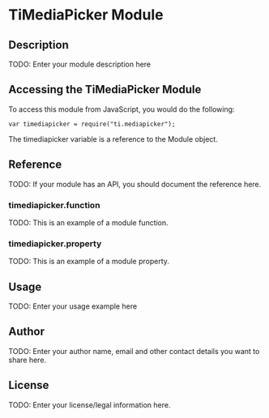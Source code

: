 # TiMediaPicker Module

## Description

TODO: Enter your module description here

## Accessing the TiMediaPicker Module

To access this module from JavaScript, you would do the following:

    var timediapicker = require("ti.mediapicker");

The timediapicker variable is a reference to the Module object.

## Reference

TODO: If your module has an API, you should document
the reference here.

### timediapicker.function

TODO: This is an example of a module function.

### timediapicker.property

TODO: This is an example of a module property.

## Usage

TODO: Enter your usage example here

## Author

TODO: Enter your author name, email and other contact
details you want to share here.

## License

TODO: Enter your license/legal information here.
